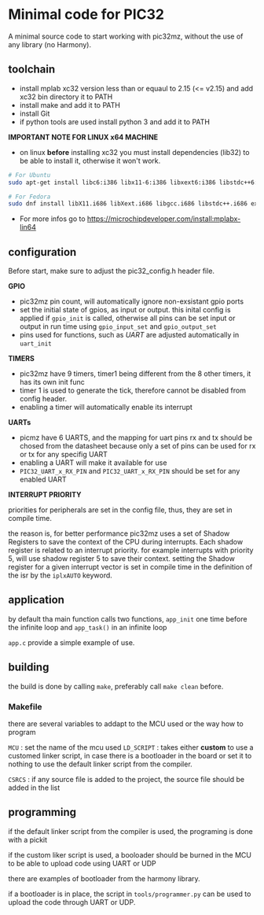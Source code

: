 # Minimal code for PIC32

A minimal source code to start working with pic32mz, without the use of any library (no Harmony).

## toolchain

- install mplab xc32 version less than or equaul to 2.15 (<= v2.15) and add xc32 bin directory it to PATH
- install make and add it to PATH
- install Git
- if python tools are used install python 3 and add it to PATH

**IMPORTANT NOTE FOR LINUX x64 MACHINE**

- on linux **before** installing xc32 you must install dependencies (lib32) to be able to install it, otherwise it won't work. 

```sh
# For Ubuntu
sudo apt-get install libc6:i386 libx11-6:i386 libxext6:i386 libstdc++6:i386 libexpat1:i386

# For Fedora
sudo dnf install libX11.i686 libXext.i686 libgcc.i686 libstdc++.i686 expat.i686
```
- For more infos go to https://microchipdeveloper.com/install:mplabx-lin64

## configuration

Before start, make sure to adjust the pic32_config.h header file.

**GPIO**

- pic32mz pin count, will automatically ignore non-exsistant gpio ports
- set the initial state of gpios, as input or output. this inital config is
  applied if `gpio_init` is called, otherwise all pins can be set input or output
  in run time using `gpio_input_set` and `gpio_output_set`
- pins used for functions, such as _UART_ are adjusted automatically in `uart_init`

**TIMERS**

- pic32mz have 9 timers, timer1 being different from the 8 other timers, it has its own init func
- timer 1 is used to generate the tick, therefore cannot be disabled from config header. 
- enabling a timer will automatically enable its interrupt


**UARTs**

- picmz have 6 UARTS, and the mapping for uart pins rx and tx should be chosed from the datasheet
  because only a set of pins can be used for rx or tx for any specifig UART
- enabling a UART will make it available for use
- `PIC32_UART_x_RX_PIN` and `PIC32_UART_x_RX_PIN` should be set for any enabled UART


**INTERRUPT PRIORITY**

priorities for peripherals are set in the config file, thus, they are set in compile time.

the reason is, for better performance pic32mz uses a set of Shadow Registers to save the context of the CPU
during interrupts. Each shadow register is related to an interrupt priority. 
for example interrupts with priority 5, will use shadow register 5 to save their context.
setting the Shadow register for a given interrupt vector is set in compile time in the definition of the isr by the `iplxAUTO` keyword.


## application

by default tha main function calls two functions, `app_init` one time before the infinite loop and `app_task()` in an infinite loop

`app.c` provide a simple example of use.


## building

the build is done by calling  `make`, preferably call `make clean` before.

### Makefile

there are several variables to addapt to the MCU used or the way how to program

`MCU` : set the name of the mcu used
`LD_SCRIPT` : takes either **custom** to use a customed linker script, in case there is a bootloader in the board
or set it to nothing to use the default linker script from the compiler.

`CSRCS` : if any source file is added to the project, the source file should be added in the list

## programming

if the default linker script from the compiler is used, the programing is done with a pickit

if the custom liker script is used, a booloader should be burned in the MCU to be able to upload code using UART or UDP

there are examples of bootloader from the harmony library.

if a bootloader is in place, the script in `tools/programmer.py` can be used to upload the code through UART or UDP. 

